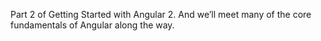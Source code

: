 Part 2 of Getting Started with Angular 2. And we’ll meet many of the core fundamentals of Angular along the way.